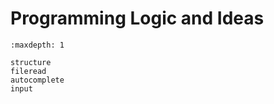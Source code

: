 # Programming Logic and Ideas

```{toctree}
:maxdepth: 1

structure
fileread
autocomplete
input
```
